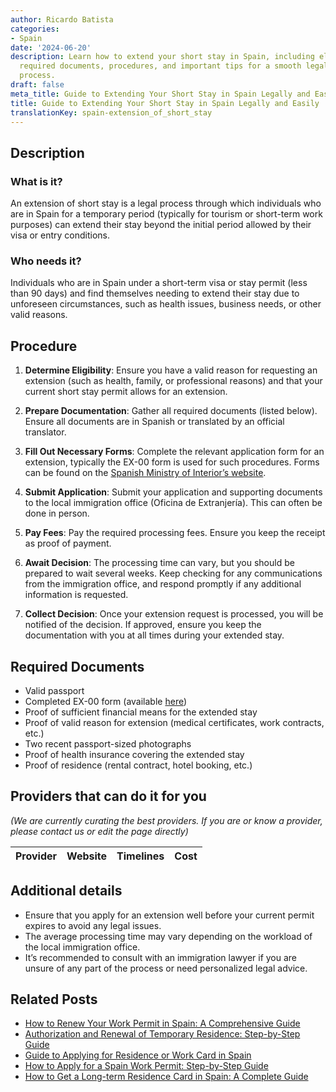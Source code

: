 ```yaml
---
author: Ricardo Batista
categories:
- Spain
date: '2024-06-20'
description: Learn how to extend your short stay in Spain, including eligibility,
  required documents, procedures, and important tips for a smooth legal extension
  process.
draft: false
meta_title: Guide to Extending Your Short Stay in Spain Legally and Easily
title: Guide to Extending Your Short Stay in Spain Legally and Easily
translationKey: spain-extension_of_short_stay
---
```





## Description

### What is it?
An extension of short stay is a legal process through which individuals who are in Spain for a temporary period (typically for tourism or short-term work purposes) can extend their stay beyond the initial period allowed by their visa or entry conditions. 

### Who needs it?
Individuals who are in Spain under a short-term visa or stay permit (less than 90 days) and find themselves needing to extend their stay due to unforeseen circumstances, such as health issues, business needs, or other valid reasons.

## Procedure

1. **Determine Eligibility**: Ensure you have a valid reason for requesting an extension (such as health, family, or professional reasons) and that your current short stay permit allows for an extension.

2. **Prepare Documentation**: Gather all required documents (listed below). Ensure all documents are in Spanish or translated by an official translator.

3. **Fill Out Necessary Forms**: Complete the relevant application form for an extension, typically the EX-00 form is used for such procedures. Forms can be found on the [Spanish Ministry of Interior’s website](https://www.inclusion.gob.es/documents/410169/2156469/00-Formulario_estancia.pdf).

4. **Submit Application**: Submit your application and supporting documents to the local immigration office (Oficina de Extranjería). This can often be done in person. 

5. **Pay Fees**: Pay the required processing fees. Ensure you keep the receipt as proof of payment.

6. **Await Decision**: The processing time can vary, but you should be prepared to wait several weeks. Keep checking for any communications from the immigration office, and respond promptly if any additional information is requested.

7. **Collect Decision**: Once your extension request is processed, you will be notified of the decision. If approved, ensure you keep the documentation with you at all times during your extended stay.

## Required Documents

- Valid passport
- Completed EX-00 form (available [here](https://www.inclusion.gob.es/documents/410169/2156469/00-Formulario_estancia.pdf))
- Proof of sufficient financial means for the extended stay
- Proof of valid reason for extension (medical certificates, work contracts, etc.)
- Two recent passport-sized photographs
- Proof of health insurance covering the extended stay
- Proof of residence (rental contract, hotel booking, etc.)

## Providers that can do it for you

_(We are currently curating the best providers. If you are or know a provider, please contact us or edit the page directly)_

| Provider        |     Website     |     Timelines    |       Cost      |
| :-------------: | :-------------: |  :-------------: | :-------------: |

## Additional details

- Ensure that you apply for an extension well before your current permit expires to avoid any legal issues.
- The average processing time may vary depending on the workload of the local immigration office.
- It’s recommended to consult with an immigration lawyer if you are unsure of any part of the process or need personalized legal advice.

## Related Posts

- [How to Renew Your Work Permit in Spain: A Comprehensive Guide](https://tramitit.com/guides/spain/work_permit_renewal/)
- [Authorization and Renewal of Temporary Residence: Step-by-Step Guide](https://tramitit.com/guides/spain/authorization_and_renewal_of_temporary_residence_for_exceptional_circumstances/)
- [Guide to Applying for Residence or Work Card in Spain](https://tramitit.com/guides/spain/initial_or_renewal_of_residence_or_residence_and_work_card/)
- [How to Apply for a Spain Work Permit: Step-by-Step Guide](https://tramitit.com/guides/spain/work_permit_application/)
- [How to Get a Long-term Residence Card in Spain: A Complete Guide](https://tramitit.com/guides/spain/long-term_residence_card/)